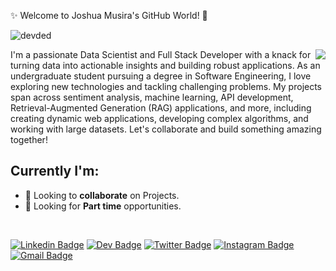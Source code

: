 ✨ Welcome to Joshua Musira's GitHub World! 👋<br>


<p align="left"> <img src="https://komarev.com/ghpvc/?username=S-ayanide" alt="devded" /></p><img  align='right' src="https://i.ibb.co/5x52S7h/Coffee-bitmoji.png">


  I'm a passionate Data Scientist and Full Stack Developer with a knack for turning data into actionable insights and building robust applications. As an undergraduate student pursuing a degree in Software Engineering, I love exploring new technologies and tackling challenging problems. My projects span across sentiment analysis, machine learning, API development, Retrieval-Augmented Generation (RAG) applications, and more, including creating dynamic web applications, developing complex algorithms, and working with large datasets. Let's collaborate and build something amazing together!

## Currently I'm:
* 🕺 Looking to **collaborate** on Projects.
* 🤔 Looking for **Part time** opportunities.

<br/>

[![Linkedin Badge](https://img.shields.io/badge/-sayan-blue?style=flat&logo=Linkedin&logoColor=white&link=https://www.linkedin.com/in/s-ayanide/)](https://www.linkedin.com/in/s-ayanide/)
[![Dev Badge](https://img.shields.io/badge/-@_sayanide-000000?style=flat&labelColor=000000&logo=dev.to&link=https://dev.to/sayanide)](https://dev.to/sayanide)
[![Twitter Badge](https://img.shields.io/badge/-@_s__ayanide-1ca0f1?style=flat&labelColor=1ca0f1&logo=twitter&logoColor=white&link=https://twitter.com/s_ayanide)](https://twitter.com/s_ayanide)
[![Instagram Badge](https://img.shields.io/badge/-@s__ayanide-purple?style=flat&logo=instagram&logoColor=white&link=https://www.instagram.com/s_ayanide/)](https://www.instagram.com/s_ayanide/)
[![Gmail Badge](https://img.shields.io/badge/-sayanmondal342@gmail-c14438?style=flat&logo=Gmail&logoColor=white&link=mailto:sayanmondal342@gmail.com)](mailto:sayanmondal342@gmail.com)

